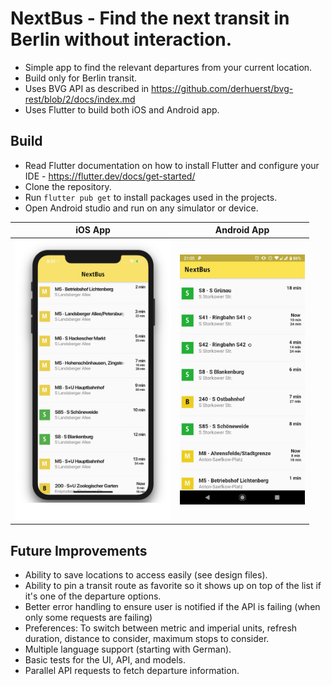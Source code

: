 # NextBus - Find the next transit in Berlin without interaction.
- Simple app to find the relevant departures from your current location.
- Build only for Berlin transit.
- Uses BVG API as described in https://github.com/derhuerst/bvg-rest/blob/2/docs/index.md
- Uses Flutter to build both iOS and Android app.

 ## Build
 - Read Flutter documentation on how to install Flutter and configure your IDE - https://flutter.dev/docs/get-started/
 - Clone the repository.
 - Run `flutter pub get` to install packages used in the projects.
 - Open Android studio and run on any simulator or device.

iOS App  | Android App
------------- | -------------
<img src="documentation/departure_list.png" width="250" /> | <img src="documentation/android_departure_list.jpg" width="200" />

## Future Improvements
- Ability to save locations to access easily (see design files).
- Ability to pin a transit route as favorite so it shows up on top of the list if it's one of the departure options.
- Better error handling to ensure user is notified if the API is failing (when only some requests are failing)
- Preferences: To switch between metric and imperial units, refresh duration, distance to consider, maximum stops to consider.
- Multiple language support (starting with German).
- Basic tests for the UI, API, and models.
- Parallel API requests to fetch departure information.
